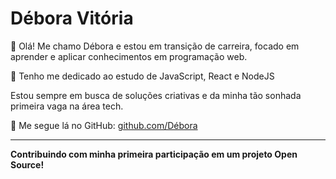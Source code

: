 # Débora Vitória

👋 Olá! Me chamo Débora e estou em transição de carreira, focado em aprender e aplicar conhecimentos em programação web.

🚀 Tenho me dedicado ao estudo de JavaScript, React e NodeJS

Estou sempre em busca de soluções criativas e da minha tão sonhada primeira vaga na área tech.

🔗 Me segue lá no GitHub: [github.com/Débora](https://github.com/dboravitoria)

---

**Contribuindo com minha primeira participação em um projeto Open Source!**
